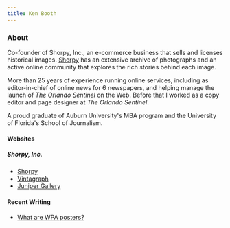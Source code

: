 ```yaml
---
title: Ken Booth
---
```


### About
Co-founder of Shorpy, Inc., an e-commerce business that sells and licenses historical images. [Shorpy](https://shorpy.com) has an extensive archive of  photographs and an active online community that explores the rich stories behind each image.

More than 25 years of experience running online services, including as editor-in-chief of online news for 6 newspapers, and helping manage the launch of *The Orlando Sentinel* on the Web. Before that I worked as a copy editor and page designer at *The Orlando Sentinel*.

A proud graduate of Auburn University's MBA program and the University of Florida's School of Journalism.

#### Websites
##### Shorpy, Inc.
* [Shorpy](https://shorpy.com)
* [Vintagraph](https://vintagraph.com)
* [Juniper Gallery](https://junipergallery.com)

#### Recent Writing
* [What are WPA posters?](https://vintagraph.com/pages/what-are-wpa-posters)
